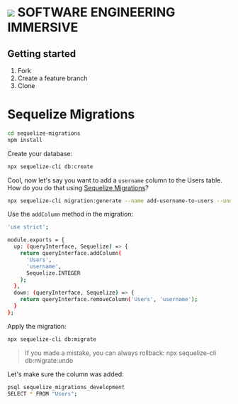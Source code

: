 # ![](https://ga-dash.s3.amazonaws.com/production/assets/logo-9f88ae6c9c3871690e33280fcf557f33.png)  SOFTWARE ENGINEERING IMMERSIVE

## Getting started

1. Fork
1. Create a feature branch
1. Clone

# Sequelize Migrations

```sh
cd sequelize-migrations
npm install
```

Create your database:

```sh
npx sequelize-cli db:create
```

Cool, now let's say you want to add a `username` column to the Users table. How do you do that using [Sequelize Migrations](https://sequelize.org/master/manual/migrations.html)?

```sh
npx sequelize-cli migration:generate --name add-username-to-users --underscored
```

Use the `addColumn` method in the migration:

```sh
'use strict';

module.exports = {
  up: (queryInterface, Sequelize) => {
    return queryInterface.addColumn(
      'Users',
      'username',
      Sequelize.INTEGER
    );
  },
  down: (queryInterface, Sequelize) => {
    return queryInterface.removeColumn('Users', 'username');
  }
};
```

Apply the migration:

```sh
npx sequelize-cli db:migrate
```
> If you made a mistake, you can always rollback: npx sequelize-cli db:migrate:undo

Let's make sure the column was added:

```sh
psql sequelize_migrations_development
SELECT * FROM "Users";
```

